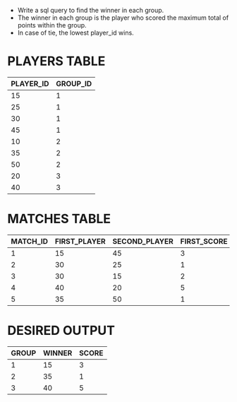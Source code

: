 - Write a sql query to find the winner in each group.
- The winner in each group is the player who scored the maximum total of points within the group.
- In case of tie, the lowest player_id wins.

# PLAYERS TABLE
|PLAYER_ID|GROUP_ID|
|---------|--------|
|15       |1       |
|25       |1       |
|30       |1       |
|45       |1       |
|10       |2       |
|35       |2       |
|50       |2       |
|20       |3       |
|40       |3       |

# MATCHES TABLE
|MATCH_ID|FIRST_PLAYER|SECOND_PLAYER|FIRST_SCORE|SECOND_SCORE|
|--------|------------|-------------|-----------|------------|
|1       |15          |45           |3          |0           |
|2       |30          |25           |1          |2           |
|3       |30          |15           |2          |0           |
|4       |40          |20           |5          |2           |
|5       |35          |50           |1          |1           |

# DESIRED OUTPUT
|GROUP|WINNER|SCORE|
|-----|------|-----|
|1    |15    |3    |
|2    |35    |1    |
|3    |40    |5    |

